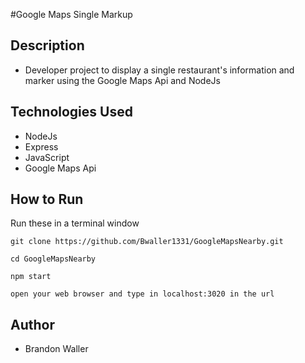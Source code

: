 #Google Maps Single Markup

## Description

- Developer project to display a single restaurant's information and marker using the Google Maps Api and NodeJs

## Technologies Used
- NodeJs
- Express
- JavaScript
- Google Maps Api

## How to Run
Run these in a terminal window
```
git clone https://github.com/Bwaller1331/GoogleMapsNearby.git

cd GoogleMapsNearby

npm start

open your web browser and type in localhost:3020 in the url
```

## Author
- Brandon Waller
